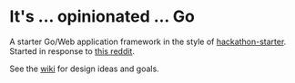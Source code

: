 # It's ... opinionated ... Go

A starter Go/Web application framework in the style of [hackathon-starter](https://github.com/sahat/hackathon-starter). Started in response to [this reddit](https://www.reddit.com/r/golang/comments/4twe9q/hackathonstarter_alternative_in_golang/).

See the [wiki](https://github.com/gomatic/opinionated/wiki) for design ideas and goals.
